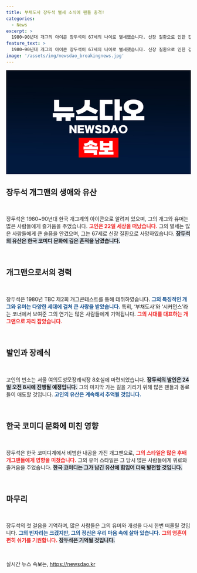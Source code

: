 ```yaml
---
title: 부채도사 장두석 별세 소식에 팬들 충격!
categories:
  - News
excerpt: >
  1980~90년대 개그의 아이콘 장두석이 67세의 나이로 별세했습니다. 신장 질환으로 인한 갑작스러운 소식에 팬들과 동료들이 애도하고 있습니다. 그의 유쾌한 기억을 떠올려보세요.
feature_text: >
  1980~90년대 개그의 아이콘 장두석이 67세의 나이로 별세했습니다. 신장 질환으로 인한 갑작스러운 소식에 팬들과 동료들이 애도하고 있습니다. 그의 유쾌한 기억을 떠올려보세요.
image: '/assets/img/newsdao_breakingnews.jpg'
---
```


<p><img src="/assets/img/newsdao_breakingnews.jpg" alt="flaretime 속보" /></p>

<h2 data-ke-size="size26">장두석 개그맨의 생애와 유산</h2>

<p data-ke-size="size16">&nbsp;</p>

<p>장두석은 1980~90년대 한국 개그계의 아이콘으로 알려져 있으며, 그의 개그와 유머는 많은 사람들에게 즐거움을 주었습니다. <b><span style="color: #ee2323;">고인은 22일 세상을 떠났습니다.</span></b> 그의 별세는 많은 사람들에게 큰 슬픔을 안겼으며, 그는 67세로 신장 질환으로 사망하였습니다. <b><span style="background-color: #21538527;">장두석의 유산은 한국 코미디 문화에 깊은 흔적을 남겼습니다.</span></b> </p>

<p data-ke-size="size16">&nbsp;</p>

<h2 data-ke-size="size26">개그맨으로서의 경력</h2>

<p data-ke-size="size16">&nbsp;</p>

<p>장두석은 1980년 TBC 제2회 개그콘테스트를 통해 데뷔하였습니다. <b><span style="color: #1a5490;">그의 특징적인 개그와 유머는 다양한 세대에 걸쳐 큰 사랑을 받았습니다.</span></b> 특히, ‘부채도사’와 ‘시커먼스’라는 코너에서 보여준 그의 연기는 많은 사람들에게 기억됩니다. <b><span style="color: #ee2323;">그의 시대를 대표하는 개그맨으로 자리 잡았습니다.</span></b> </p>

<p data-ke-size="size16">&nbsp;</p>

<h2 data-ke-size="size26">발인과 장례식</h2>

<p data-ke-size="size16">&nbsp;</p>

<p>고인의 빈소는 서울 여의도성모장례식장 8호실에 마련되었습니다. <b><span style="background-color: #21538527;">장두석의 발인은 24일 오전 8시에 진행될 예정입니다.</span></b> 그의 마지막 가는 길을 기리기 위해 많은 팬들과 동료들이 애도할 것입니다. <b><span style="color: #1a5490;">고인의 유산은 계속해서 추억될 것입니다.</span></b> </p>

<p data-ke-size="size16">&nbsp;</p>

<h2 data-ke-size="size26">한국 코미디 문화에 미친 영향</h2>

<p data-ke-size="size16">&nbsp;</p>

<p>장두석은 한국 코미디계에서 비범한 내공을 가진 개그맨으로, <b><span style="color: #ee2323;">그의 스타일은 많은 후배 개그맨들에게 영향을 미쳤습니다.</span></b> 그의 유머 스타일은 그 당시 많은 사람들에게 위로와 즐거움을 주었습니다. <b><span style="background-color: #21538527;">한국 코미디는 그가 남긴 유산에 힘입어 더욱 발전할 것입니다.</span></b> </p>

<p data-ke-size="size16">&nbsp;</p>

<h2 data-ke-size="size26">마무리</h2>

<p data-ke-size="size16">&nbsp;</p>

<p>장두석의 첫 걸음을 기억하며, 많은 사람들은 그의 유머와 개성을 다시 한번 떠올릴 것입니다. <b><span style="color: #1a5490;">그의 빈자리는 크겠지만, 그의 정신은 우리 마음 속에 살아 있습니다.</span></b> <b><span style="color: #ee2323;">그의 영혼이 편히 쉬기를 기원합니다.</span></b> <b><span style="background-color: #21538527;">장두석은 기억될 것입니다.</span></b> </p>

<p data-ke-size="size16">&nbsp;</p>
실시간 뉴스 속보는, <a href="https://newsdao.kr" rel="dofollow">https://newsdao.kr</a>


